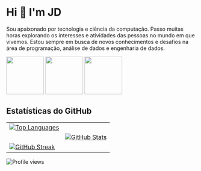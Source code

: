 # **Hi 👋 I'm JD**

Sou apaixonado por tecnologia e ciência da computação. Passo muitas horas explorando os interesses e atividades das pessoas no mundo em que vivemos. Estou sempre em busca de novos conhecimentos e desafios na área de programação, análise de dados e engenharia de dados.


<img height="100em" src="https://github-readme-stats.vercel.app/api/top-langs/?username=git1hub2&layout=compact&langs_count=7&theme=dracula"/> <img height="100em" src="https://github-readme-stats.vercel.app/api?username=git1hub2&show_icons=true&theme=dracula&include_all_commits=true&count_private=true"/> <img height="100em" src="https://github-readme-streak-stats.herokuapp.com/?user=git1hub2&show_icons=true&theme=dracula&include_all_commits=true&count_private=true"/>


## Estatísticas do GitHub

|   |   |
|---|---|
| [![Top Languages](https://github-readme-stats.vercel.app/api/top-langs/?username=git1hub2&layout=compact&langs_count=7&theme=dracula)](https://github.com/git1hub2) |   |
|   | [![GitHub Stats](https://github-readme-stats.vercel.app/api?username=git1hub2&show_icons=true&theme=dracula&include_all_commits=true&count_private=true)](https://github.com/git1hub2) |
| [![GitHub Streak](https://github-readme-streak-stats.herokuapp.com/?user=git1hub2&show_icons=true&theme=dracula&include_all_commits=true&count_private=true)](https://github.com/git1hub2) |   |







![Profile views](https://komarev.com/ghpvc/?username=Git1Hub2)
